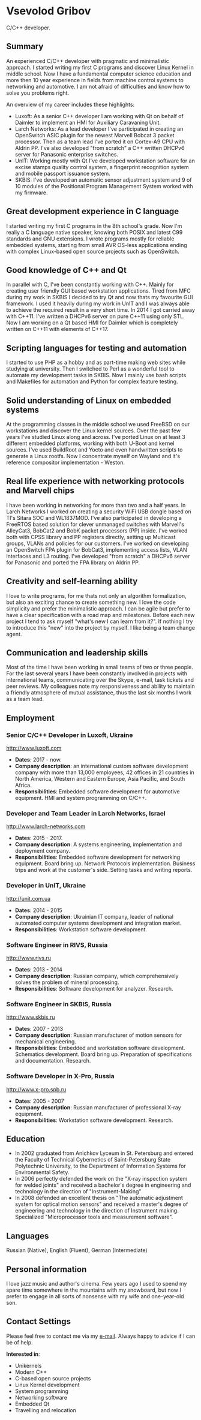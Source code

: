 # Vsevolod Gribov #

C/C++ developer.

## Summary ##

An experienced C/C++ developer with pragmatic and minimalistic approach. I
started writing my first C programs and discover Linux Kernel in middle school.
Now I have a fundamental computer science education and more then 10 year
experience in fields from machine control systems to networking and automotive.
I am not afraid of difficulties and know how to solve you problems right.

An overview of my career includes these highlights:

* Luxoft: As a senior C++ developer I am working with Qt on behalf of Daimler
  to implement an HMI for Auxiliary Caravaning Unit.
* Larch Networks: As a lead developer I've participated in creating an
  OpenSwitch ASIC plugin for the newest Marvell Bobcat 3 packet processor. Then
  as a team lead I've ported it on Cortex-A9 CPU with Aldrin PP. I've also
  developed "from scratch" a C++ written DHCPv6 server for Panasonic enterprise
  switches.
* UnIT: Working mostly with Qt I've developed workstation software for an
  excise stamps quality control system, a fingerprint recognition system and
  mobile passport issuance system.
* SKBIS: I've developed an automatic sensor adjustment system and 9 of 10
  modules of the Positional Program Management System worked with my firmware.

## Great development experience in C language ##

I started writing my first C programs in the 8th school's grade. Now I'm really
a C language native speaker, knowing both POSIX and latest C99 standards and
GNU extensions. I wrote programs mostly for reliable embedded systems, starting
from small AVR OS-less applications ending with complex Linux-based open source
projects such as OpenSwitch.

## Good knowledge of C++ and Qt ##

In parallel with C, I've been constantly working with C++. Mainly for creating
user friendly GUI based workstation applications. Tired from MFC during my work
in SKBIS I decided to try Qt and now thats my favourite GUI framework. I used
it heavily during my work in UnIT and I was always able to achieve the required
result in a very short time. In 2014 I got carried away with C++11. I've
written a DHCPv6 server on pure C++11 using only STL. Now I am working on a Qt
based HMI for Daimler which is completely written on C++11 with elements of
C++17.

## Scripting languages for testing and automation ##

I started to use PHP as a hobby and as part-time making web sites while
studying at university. Then I switched to Perl as a wonderful tool to automate
my development tasks in SKBIS. Now I mainly use bash scripts and Makefiles for
automation and Python for complex feature testing.

## Solid understanding of Linux on embedded systems ##

At the programming classes in the middle school we used FreeBSD on our
workstations and discover the Linux kernel sources. Over the past few years
I've studied Linux along and across. I've ported Linux on at least 3 different
embedded platforms, working with both U-Boot and kernel sources. I've used
BuildRoot and Yocto and even handwritten scripts to generate a Linux rootfs.
Now I concentrate myself on Wayland and it's reference compositor
implementation - Weston.

## Real life experience with networking protocols and Marvell chips ##

I have been working in networking for more than two and a half years. In Larch
Networks I worked on creating a security WiFi USB dongle based on TI's Sitara
SOC and WL1837MOD. I've also participated in developing a FreeRTOS based
solution for clever unmanaged switches with Marvell's AlleyCat3, BobCat2 and
BobK packet processors (PP) inside. I've worked both with CPSS library and PP
registers directly, setting up Multicast groups, VLANs and policies for our
customers. I've worked on developing an OpenSwitch FPA plugin for BobCat3,
implementing access lists, VLAN interfaces and L3 routing. I've developed "from
scratch" a DHCPv6 server for Panasonic and ported the FPA library on Aldrin PP.

## Creativity and self-learning ability ##

I love to write programs, for me thats not only an algorithm formalization, but
also an exciting chance to create something new. I love the code simplicity and
prefer the minimalistic approach. I can be agile but prefer to have a clear
specification with a road map and milestones. Before each new project I tend to
ask myself "what's new I can learn from it?". If nothing I try to introduce
this "new" into the project by myself. I like being a team change agent.

## Communication and leadership skills ##

Most of the time I have been working in small teams of two or three people. For
the last several years I have been constantly involved in projects with
international teams, communicating over the Skype, e-mail, task tickets and
peer reviews. My colleagues note my responsiveness and ability to maintain a
friendly atmosphere of mutual assistance, thus the last six months I work as a
team lead.

## Employment ##

### Senior C/C++ Developer in Luxoft, Ukraine ###

<http://www.luxoft.com>

 - **Dates**: 2017 - now.
 - **Company description**: an international custom software development
   company with more than 13,000 employees, 42 offices in 21 countries in North
   America, Western and Eastern Europe, Asia Pacific, and South Africa.
 - **Responsibilities**: Embedded software development for automotive
   equipment. HMI and system programming on C/C++.

### Developer and Team Leader in Larch Networks, Israel ###

<http://www.larch-networks.com>

 - **Dates**: 2015 - 2017.
 - **Company description**: A systems engineering, implementation and
   deployment company.
 - **Responsibilities**: Embedded software development for networking
   equipment. Board bring up. Network Protocols implementation. Business trips
   and work at the customer's side. Setting tasks and writing reports.

### Developer in UnIT, Ukraine ###

<http://unit.com.ua>

 - **Dates**: 2014 - 2015
 - **Company description**: Ukrainian IT company, leader of national automated
   computer systems development and integration market.
 - **Responsibilities**: Workstation software development.

### Software Engineer in RIVS, Russia ###

<http://www.rivs.ru>

 - **Dates**: 2013 - 2014
 - **Company description**: Russian company, which comprehensively solves
   the problem of mineral processing.
 - **Responsibilities**: Software development for analyzer. Research.

### Software Engineer in SKBIS, Russia ###

<http://www.skbis.ru>

 - **Dates**: 2007 - 2013
 - **Company description**: Russian manufacturer of motion sensors for
   mechanical engineering.
 - **Responsibilities**: Embedded and workstation software development.
   Schematics development. Board bring up. Preparation of specifications
   and documentation. Research.

### Software Developer in X-Pro, Russia ###

<http://www.x-pro.spb.ru>
 - **Dates**: 2005 - 2007
 - **Company description**: Russian manufacturer of professional X-ray
   equipment.
 - **Responsibilities**: Workstation software development. Research.

## Education ##

 - In 2002 graduated from Anichkov Lyceum in St. Petersburg and entered the
   Faculty of Technical Cybernetics of Saint-Petersburg State Polytechnic
   University, to the Department of Information Systems for Environmental
   Safety.
 - In 2006 perfectly defended the work on the "X-ray inspection system for
   welded joints" and received a bachelor's degree in engineering and
   technology in the direction of "Instrument-Making"
 - In 2008 defended an excellent thesis on "The automatic adjustment system for
   optical motion sensors" and received a master's degree of engineering
   and technology in the direction of Instrument making. Specialized
   "Microprocessor tools and measurement software".

## Languages ##

Russian (Native), English (Fluent), German (Intermediate)

## Personal information ##

I love jazz music and author's cinema. Few years ago I used to spend my spare
time somewhere in the mountains with my snowboard, but now I prefer to engage
in all sorts of nonsense with my wife and one-year-old son.

## Contact Settings ##

Please feel free to contact me via my [e-mail](mailto:seva.grbv@gmail.com).
Always happy to advice if I can be of help.

**Interested in**:

 - Unikernels
 - Modern C++
 - C-based open source projects
 - Linux Kernel development
 - System programming
 - Networking software
 - Embedded Qt
 - Travelling and relocation



